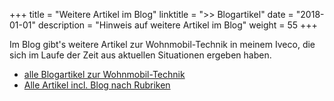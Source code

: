 +++
title       = "Weitere Artikel im Blog"
linktitle   = ">> Blogartikel"
date        = "2018-01-01"
description = "Hinweis auf weitere Artikel im Blog"
weight      = 55
+++

Im Blog gibt's weitere Artikel zur Wohnmobil-Technik in meinem Iveco, die sich im Laufe der Zeit aus aktuellen Situationen ergeben haben.

- [alle Blogartikel zur Wohnmobil-Technik](/wohnmobile/blogartikel.html)
- [Alle Artikel incl. Blog nach Rubriken](/wohnmobile.html)
